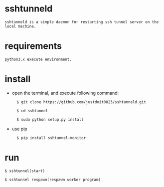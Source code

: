 sshtunneld
==========
	sshtunneld is a simple daemon for restarting ssh tunnel server on the local machine.

requirements
============
	python3.x execute environment.


install
=======

* open the terminal, and execute following command:

		$ git clone https://github.com/justdoit0823/sshtunneld.git

		$ cd sshtunnel

		$ sudo python setup.py install

* use pip

		$ pip install sshtunnel-monitor


run
===

	$ sshtunnel(start)

	$ sshtunnel respawn(respawn worker program)
